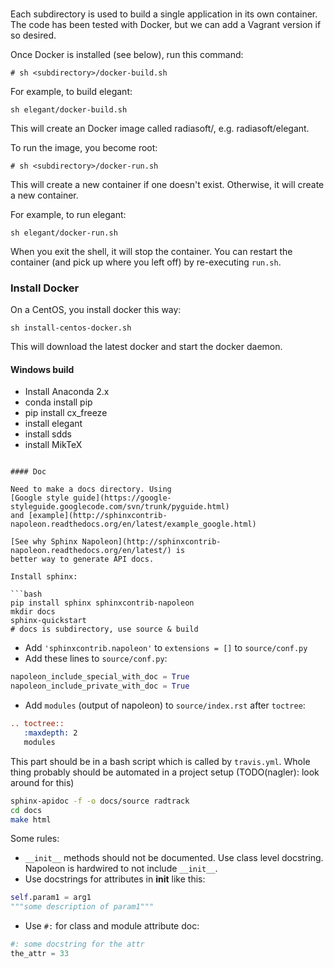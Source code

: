 ###

Each subdirectory is used to build a single application in its own container.
The code has been tested with Docker, but we can add a Vagrant version if so
desired.

Once Docker is installed (see below), run this command:

```
# sh <subdirectory>/docker-build.sh
```

For example, to build elegant:

```
sh elegant/docker-build.sh
```

This will create an Docker image called radiasoft/<directory>, e.g. radiasoft/elegant.

To run the image, you become root:

```
# sh <subdirectory>/docker-run.sh
```

This will create a new container if one doesn't exist. Otherwise, it will
create a new container.

For example, to run elegant:

```
sh elegant/docker-run.sh
```

When you exit the shell, it will stop the container. You can restart the
container (and pick up where you left off) by re-executing `run.sh`.

### Install Docker

On a CentOS, you install docker this way:

```
sh install-centos-docker.sh
```

This will download the latest docker and start the docker daemon.

#### Windows build

* Install Anaconda 2.x
* conda install pip
* pip install cx_freeze
* install elegant
* install sdds
* install MikTeX
```

#### Doc

Need to make a docs directory. Using
[Google style guide](https://google-styleguide.googlecode.com/svn/trunk/pyguide.html)
and [example](http://sphinxcontrib-napoleon.readthedocs.org/en/latest/example_google.html)

[See why Sphinx Napoleon](http://sphinxcontrib-napoleon.readthedocs.org/en/latest/) is
better way to generate API docs.

Install sphinx:

```bash
pip install sphinx sphinxcontrib-napoleon
mkdir docs
sphinx-quickstart
# docs is subdirectory, use source & build
```

* Add `'sphinxcontrib.napoleon'` to `extensions = []` to `source/conf.py`
* Add these lines to `source/conf.py`:
```python
napoleon_include_special_with_doc = True
napoleon_include_private_with_doc = True
```
* Add `modules` (output of napoleon) to `source/index.rst` after `toctree`:

```rst
.. toctree::
   :maxdepth: 2
   modules
```

This part should be in a bash script which is called by `travis.yml`. Whole thing
probably should be automated in a project setup (TODO(nagler): look around for this)

```bash
sphinx-apidoc -f -o docs/source radtrack
cd docs
make html
```

Some rules:

* `__init__` methods should not be documented. Use class level docstring. Napoleon is
hardwired to not include `__init__`.
* Use docstrings for attributes in __init__ like this:
```python
self.param1 = arg1
"""some description of param1"""
```
* Use `#:` for class and module attribute doc:
```python
#: some docstring for the attr
the_attr = 33
```
